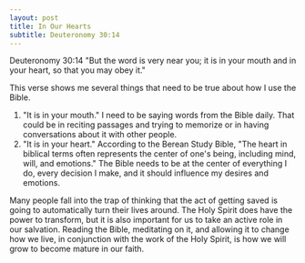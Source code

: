 ```yaml
---
layout: post
title: In Our Hearts
subtitle: Deuteronomy 30:14
---
```


Deuteronomy 30:14  "But the word is very near you; it is in your mouth and in your heart, so that you may obey it."

This verse shows me several things that need to be true about how I use the Bible.

1. "It is in your mouth." I need to be saying words from the Bible daily. That could be in reciting passages and trying to memorize or in having conversations about it with other people.
2.  "It is in your heart." According to the Berean Study Bible, "The heart in biblical terms often represents the center of one's being, including mind, will, and emotions." The Bible needs to be at the center of everything I do, every decision I make, and it should influence my desires and emotions.

Many people fall into the trap of thinking that the act of getting saved is going to automatically turn their lives around. The Holy Spirit does have the power to transform, but it is also important for us to take an active role in our salvation. Reading the Bible, meditating on it, and allowing it to change how we live, in conjunction with the work of the Holy Spirit, is how we will grow to become mature in our faith.
